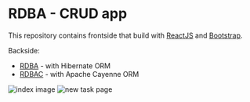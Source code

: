 # RDBA - CRUD app

This repository contains frontside that build with <a href="https://reactjs.org/">ReactJS</a> and <a href="https://getbootstrap.com/">Bootstrap</a>.

Backside: 
* <a href="https://github.com/ykazlovich/RDBA">RDBA</a> - with Hibernate ORM
* <a href="https://github.com/ykazlovich/RDBAC">RDBAC</a> - with Apache Cayenne ORM

![index image](https://i.ibb.co/BnZhtVc/index.png)
![new task page](https://i.ibb.co/jTsrDks/add-task.png)
